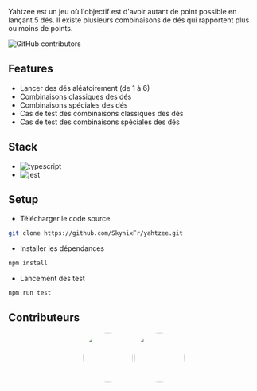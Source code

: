 Yahtzee est un jeu où l'objectif est d'avoir autant de point possible en lançant 5 dés.
Il existe plusieurs combinaisons de dés qui rapportent plus ou moins de points.

![GitHub contributors](https://img.shields.io/github/contributors/SkynixFr/Yahtzee.svg)

## Features

-  Lancer des dés aléatoirement (de 1 à 6)
-  Combinaisons classiques des dés
-  Combinaisons spéciales des dés
-  Cas de test des combinaisons classiques des dés
-  Cas de test des combinaisons spéciales des dés

## Stack

-  ![typescript](https://img.shields.io/badge/typescript-4.9.4-blue.svg)
-  ![jest](https://img.shields.io/badge/jest-29.4.3-blue.svg)

## Setup

-  Télécharger le code source

```sh
git clone https://github.com/SkynixFr/yahtzee.git
```

-  Installer les dépendances

```sh
npm install
```

-  Lancement des test

```sh
npm run test
```

## Contributeurs

<div align=center>

<img src="https://github.com/SkynixFr.png" width="100" style="border-radius: 50%">
<img src="https://github.com/Luffysonic.png" width="100" style="border-radius: 50%">

</div>
